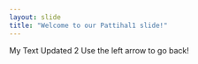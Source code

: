 ```yaml
---
layout: slide
title: "Welcome to our Pattihal1 slide!"
---
```

My Text Updated 2
Use the left arrow to go back!
